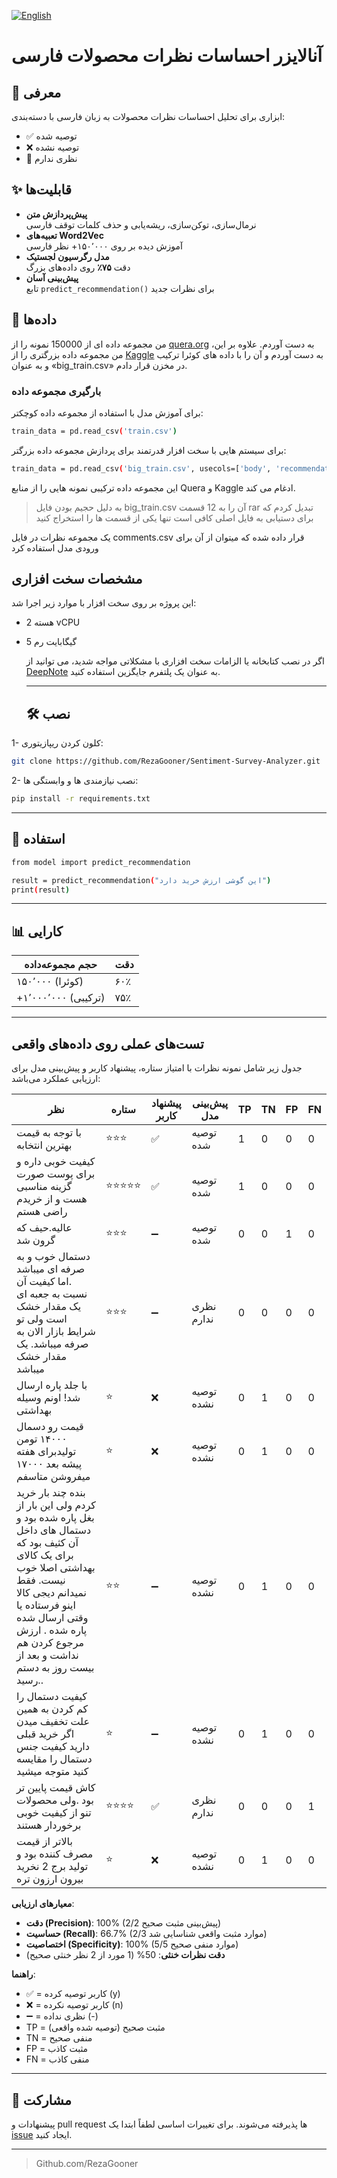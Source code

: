 [![English](https://img.shields.io/badge/Language-English-blue.svg)](README.md)

# آنالایزر احساسات نظرات محصولات فارسی

## 📌 معرفی
ابزاری برای تحلیل احساسات نظرات محصولات به زبان فارسی با دسته‌بندی:
- ✅ توصیه شده
- ❌ توصیه نشده
- 🤷 نظری ندارم

## ✨ قابلیت‌ها
- **پیش‌پردازش متن**  
  نرمال‌سازی، توکن‌سازی، ریشه‌یابی و حذف کلمات توقف فارسی
- **تعبیه‌های Word2Vec**  
  آموزش دیده بر روی ۱۵۰٬۰۰۰+ نظر فارسی
- **مدل رگرسیون لجستیک**  
  دقت **۷۵٪** روی داده‌های بزرگ
- **پیش‌بینی آسان**  
  تابع `predict_recommendation()` برای نظرات جدید

## 📂 داده‌ها
من مجموعه داده ای از 150000 نمونه را از [quera.org](https://quera.org) به دست آوردم. علاوه بر این، من مجموعه داده بزرگتری را از [Kaggle](https://www.kaggle.com/datasets/radeai/digikala-comments-and-products) به دست آوردم و آن را با داده های کوئرا ترکیب و به عنوان «big_train.csv» در مخزن قرار دادم.

###  بارگیری مجموعه داده

برای آموزش مدل با استفاده از مجموعه داده کوچکتر:
````` bash
train_data = pd.read_csv('train.csv')
`````

برای سیستم هایی با سخت افزار قدرتمند برای پردازش مجموعه داده بزرگتر:

````` bash
train_data = pd.read_csv('big_train.csv', usecols=['body', 'recommendation_status'])
`````

این مجموعه داده ترکیبی نمونه هایی را از منابع Quera و Kaggle ادغام می کند.
 > به دلیل حجیم بودن فایل big_train.csv آن را به 12 قسمت rar تبدیل کردم که برای دستیابی به فایل اصلی کافی است تنها یکی از قسمت ها را استخراج کنید

یک مجموعه نظرات در فایل comments.csv قرار داده شده که میتوان از آن برای ورودی مدل استفاده کرد

## مشخصات سخت افزاری 

این پروژه بر روی سخت افزار با موارد زیر اجرا شد:

- 2 هسته vCPU

- 5 گیگابایت رم

  اگر در نصب کتابخانه یا الزامات سخت افزاری با مشکلاتی مواجه شدید، می توانید از [DeepNote](deepnote.com) به عنوان یک پلتفرم جایگزین استفاده کنید.

  ---
  ## 🛠️ نصب

1- کلون کردن ریپازیتوری:
``` bash
git clone https://github.com/RezaGooner/Sentiment-Survey-Analyzer.git
```
2- نصب نیازمندی ها و وابستگی ها:
``` bash
pip install -r requirements.txt
```

---
## 🚀 استفاده

``` bash
from model import predict_recommendation

result = predict_recommendation("این گوشی ارزش خرید دارد")
print(result)
```

---
## 📊 کارایی
| حجم مجموعه‌داده   | دقت     |
|-------------------|---------|
| ۱۵۰٬۰۰۰ (کوئرا)  | ۶۰٪     |
| +۱٬۰۰۰٬۰۰۰ (ترکیبی) | ۷۵٪     |

---

## تست‌های عملی روی داده‌های واقعی

جدول زیر شامل نمونه نظرات با امتیاز ستاره، پیشنهاد کاربر و پیش‌بینی مدل برای ارزیابی عملکرد می‌باشد:

| نظر | ستاره | پیشنهاد کاربر | پیش‌بینی مدل | TP | TN | FP | FN |
|-----|-------|--------------|------------|----|----|----|----|
| با توجه به قیمت بهترین انتخابه | ⭐⭐⭐ | ✅ | توصیه شده | 1 | 0 | 0 | 0 |
| کیفیت خوبی داره و برای پوست صورت گزینه مناسبی هست و از خریدم راضی هستم | ⭐⭐⭐⭐⭐ | ✅ | توصیه شده | 1 | 0 | 0 | 0 |
| عالیه.حیف که گرون شد | ⭐⭐⭐ | ➖ | توصیه شده | 0 | 0 | 1 | 0 |
|  دستمال خوب و به صرفه ای میباشد .اما کیفیت آن نسبت به جعبه ای یک مقدار خشک است ولی تو شرایط بازار الان به صرفه میباشد. یک مقدار خشک میباشد | ⭐⭐⭐ | ➖ | نظری ندارم | 0 | 0 | 0 | 0 |
| با جلد پاره ارسال شد! اونم وسیله بهداشتی | ⭐ | ❌ | توصیه نشده | 0 | 1 | 0 | 0 |
| قیمت رو دسمال ۱۴۰۰۰ تومن تولیدبرای هفته پیشه بعد ۱۷۰۰۰ میفروشن متاسفم | ⭐ | ❌ | توصیه نشده | 0 | 1 | 0 | 0 |
| بنده چند بار خرید کردم ولی این بار از بغل پاره شده بود و دستمال های داخل آن کثیف بود که برای یک کالای بهداشتی اصلا خوب نیست. فقط نمیدانم دیجی کالا اینو فرستاده یا وقتی ارسال شده پاره شده . ارزش مرجوع کردن هم نداشت و بعد از بیست روز به دستم رسید.. | ⭐⭐ | ➖ | توصیه نشده | 0 | 1 | 0 | 0 |
| کیفیت دستمال را کم کردن به همین علت تخفیف میدن اگر خرید قبلی دارید کیفیت جنس دستمال را مقایسه کنید متوجه میشید | ⭐ | ➖ | توصیه نشده | 0 | 1 | 0 | 0 |
| کاش قیمت پایین تر بود .ولی محصولات تنو از کیفیت خوبی برخوردار هستند | ⭐⭐⭐⭐ | ✅ | نظری ندارم | 0 | 0 | 0 | 1 |
| بالاتر از قیمت مصرف کننده بود و تولید برج 2 نخرید بیرون ارزون تره  | ⭐ | ❌ | توصیه نشده | 0 | 1 | 0 | 0 |

**معیارهای ارزیابی**:
- **دقت (Precision)**: 100% (2/2 پیش‌بینی مثبت صحیح)
- **حساسیت (Recall)**: 66.7% (2/3 موارد مثبت واقعی شناسایی شد)
- **اختصاصیت (Specificity)**: 100% (5/5 موارد منفی صحیح)
- **دقت نظرات خنثی**: 50% (1 مورد از 2 نظر خنثی صحیح)

**راهنما**:
- ✅ = کاربر توصیه کرده (y)
- ❌ = کاربر توصیه نکرده (n)
- ➖ = نظری نداده (-)
- TP = مثبت صحیح (توصیه شده واقعی)
- TN = منفی صحیح
- FP = مثبت کاذب
- FN = منفی کاذب

---
## 🤝 مشارکت
پیشنهادات و pull request ها پذیرفته می‌شوند. برای تغییرات اساسی لطفاً ابتدا یک [issue](https://github.com/RezaGooner/Sentiment-Survey-Analyzer/issues) ایجاد کنید.

---
> Github.com/RezaGooner
